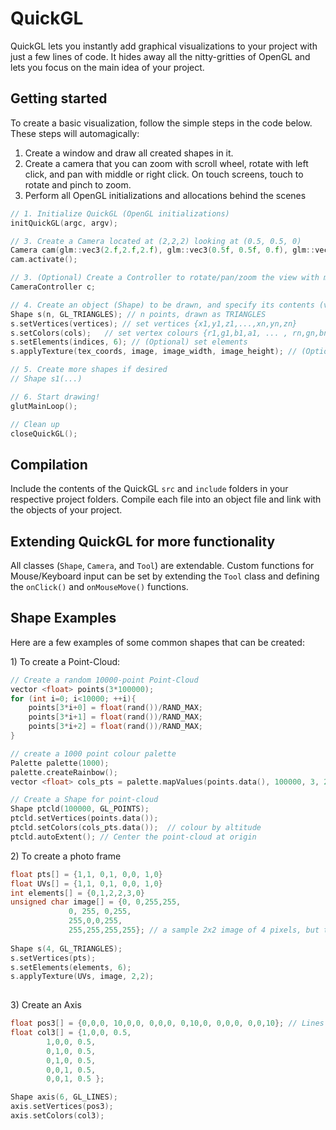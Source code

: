 
# QuickGL

QuickGL lets you instantly add graphical visualizations to your project with just a few lines of code. It hides away all the nitty-gritties of OpenGL and lets you focus on the main idea of your project.  

## Getting started

To create a basic visualization, follow the simple steps in the code below. These steps will automagically:
1) Create a window and draw all created shapes in it.
2) Create a camera that you can zoom with scroll wheel, rotate with left click, and pan with middle or right click. On touch screens, touch to rotate and pinch to zoom. 
3) Perform all OpenGL initializations and allocations behind the scenes 

````C++
// 1. Initialize QuickGL (OpenGL initializations)
initQuickGL(argc, argv);

// 3. Create a Camera located at (2,2,2) looking at (0.5, 0.5, 0)
Camera cam(glm::vec3(2.f,2.f,2.f), glm::vec3(0.5f, 0.5f, 0.f), glm::vec3(0.0f, 0.0f, 1.0f));
cam.activate();

// 3. (Optional) Create a Controller to rotate/pan/zoom the view with mouse/touch
CameraController c;

// 4. Create an object (Shape) to be drawn, and specify its contents (vertices, vertex colours, element indices, texture coordinates, and texture image)
Shape s(n, GL_TRIANGLES); // n points, drawn as TRIANGLES
s.setVertices(vertices); // set vertices {x1,y1,z1,...,xn,yn,zn}
s.setColors(cols);	 // set vertex colours {r1,g1,b1,a1, ... , rn,gn,bn,an} 
s.setElements(indices, 6); // (Optional) set elements
s.applyTexture(tex_coords, image, image_width, image_height); // (Optional) Apply a texture. tex_coords = {u1,v1,...,un,vn}, image = an RGBA image in unsigned byte format

// 5. Create more shapes if desired
// Shape s1(...)

// 6. Start drawing!
glutMainLoop();

// Clean up
closeQuickGL();


````



## Compilation

Include the contents of the QuickGL `src` and `include` folders in your respective project folders. Compile each file into an object file and link with the objects of your project.   

## Extending QuickGL for more functionality

All classes (`Shape`, `Camera`, and `Tool`) are extendable. Custom functions for Mouse/Keyboard input can be set by extending the `Tool` class and defining the `onClick()` and `onMouseMove()` functions.

## Shape Examples

Here are a few examples of some common shapes that can be created:

1\) To create a Point-Cloud:
````C++
// Create a random 10000-point Point-Cloud
vector <float> points(3*100000);
for (int i=0; i<10000; ++i){
	points[3*i+0] = float(rand())/RAND_MAX;
	points[3*i+1] = float(rand())/RAND_MAX;
	points[3*i+2] = float(rand())/RAND_MAX;
}

// create a 1000 point colour palette
Palette palette(1000);
palette.createRainbow(); 
vector <float> cols_pts = palette.mapValues(points.data(), 100000, 3, 2); // map the z-coordinates to colours

// Create a Shape for point-cloud
Shape ptcld(100000, GL_POINTS);
ptcld.setVertices(points.data());
ptcld.setColors(cols_pts.data());  // colour by altitude
ptcld.autoExtent();	// Center the point-cloud at origin
````

2\) To create a photo frame

````C++
float pts[] = {1,1, 0,1, 0,0, 1,0}
float UVs[] = {1,1, 0,1, 0,0, 1,0}
int elements[] = {0,1,2,2,3,0}
unsigned char image[] = {0, 0,255,255, 	
			 0, 255, 0,255,
			 255,0,0,255,    
			 255,255,255,255}; // a sample 2x2 image of 4 pixels, but this could be a real image
			 
Shape s(4, GL_TRIANGLES);
s.setVertices(pts);
s.setElements(elements, 6);
s.applyTexture(UVs, image, 2,2);
 
````

3\) Create an Axis

````C++
float pos3[] = {0,0,0, 10,0,0, 0,0,0, 0,10,0, 0,0,0, 0,0,10}; // Lines from 0-10 on all 3 axes 
float col3[] = {1,0,0, 0.5,
		1,0,0, 0.5,
		0,1,0, 0.5,
		0,1,0, 0.5,
		0,0,1, 0.5,
		0,0,1, 0.5 };

Shape axis(6, GL_LINES);
axis.setVertices(pos3);
axis.setColors(col3);

````

